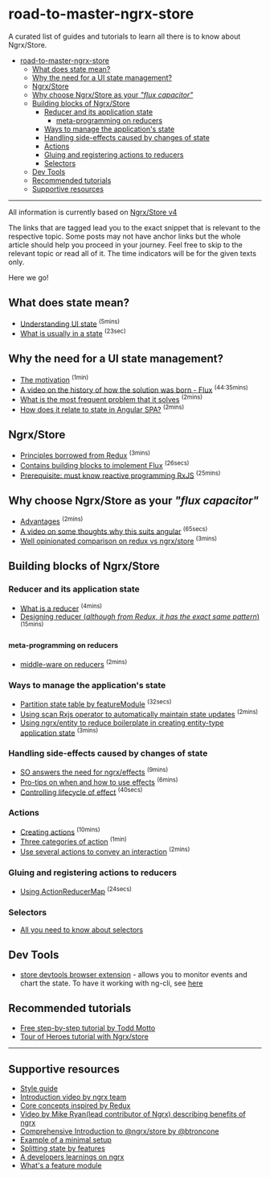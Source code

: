 # road-to-master-ngrx-store
A curated list of guides and tutorials to learn all there is to know about Ngrx/Store.

<!-- TOC depthFrom:1 depthTo:6 withLinks:1 updateOnSave:1 orderedList:0 -->

- [road-to-master-ngrx-store](#road-to-master-ngrx-store)
	- [What does state mean?](#what-does-state-mean)
	- [Why the need for a UI state management?](#why-the-need-for-a-ui-state-management)
	- [Ngrx/Store](#ngrxstore)
	- [Why choose Ngrx/Store as your _"flux capacitor"_](#why-choose-ngrxstore-as-your-flux-capacitor)
	- [Building blocks of Ngrx/Store](#building-blocks-of-ngrxstore)
		- [Reducer and its application state](#reducer-and-its-application-state)
			- [meta-programming on reducers](#meta-programming-on-reducers)
		- [Ways to manage the application's state](#ways-to-manage-the-applications-state)
		- [Handling side-effects caused by changes of state](#handling-side-effects-caused-by-changes-of-state)
		- [Actions](#actions)
		- [Gluing and registering actions to reducers](#gluing-and-registering-actions-to-reducers)
		- [Selectors](#selectors)
	- [Dev Tools](#dev-tools)
	- [Recommended tutorials](#recommended-tutorials)
	- [Supportive resources](#supportive-resources)

<!-- /TOC -->

---

All information is currently based on [Ngrx/Store v4](https://github.com/ngrx/platform)

The links that are tagged lead you to the exact snippet that is relevant to the respective topic. Some posts may not have anchor links but the whole article should help you proceed in your journey. Feel free to skip to the relevant topic or read all of it. The time indicators will be for the given texts only.

Here we go!

## What does state mean?
* [Understanding UI state][state-management] <sup>(5mins)</sup>
* [What is usually in a state][defining-state] <sup>(23sec)</sup>

## Why the need for a UI state management?
* [The motivation][redux-motivation] <sup>(1min)</sup>
* [A video on the history of how the solution was born - Flux][flux] <sup>(44:35mins)</sup>
* [What is the most frequent problem that it solves][problem-it-solves]  <sup>(2mins)
* [How does it relate to state in Angular SPA?][persisting-state-in-angular] <sup>(2mins)</sup>

## Ngrx/Store
* [Principles borrowed from Redux][principles] <sup>(3mins)</sup>
* [Contains building blocks to implement Flux][readme] <sup>(26secs)</sup>
* [Prerequisite: must know reactive programming RxJS][rxjs] <sup>(25mins)</sup>

## Why choose Ngrx/Store as your _"flux capacitor"_
* [Advantages][advantages] <sup>(2mins)</sup>
* [A video on some thoughts why this suits angular][why-ngrx-for-angular] <sup>(65secs)</sup>
* [Well opinionated comparison on redux vs ngrx/store][redux-vs-ngrx] <sup>(3mins)</sup>

## Building blocks of Ngrx/Store

### Reducer and its application state
* [What is a reducer][reducer] <sup>(4mins)</sup>
* [Designing reducer (_although from Redux, it has the exact same pattern_)][reducer-by-redux] <sup>(15mins)</sup>

#### meta-programming on reducers
* [middle-ware on reducers][meta-reducers] <sup>(2mins)</sup>

### Ways to manage the application's state
* [Partition state table by featureModule][fractal-state] <sup>(32secs)</sup>
* [Using scan Rxjs operator to automatically maintain state updates][scan-on-dispatch] <sup>(2mins)</sup>
* [Using ngrx/entity to reduce boilerplate in creating entity-type application state][ngrx-entity] <sup>(3mins)</sup>

### Handling side-effects caused by changes of state
* [SO answers the need for ngrx/effects][so-effects] <sup>(9mins)</sup>
* [Pro-tips on when and how to use effects][pro-effects] <sup>(6mins)</sup>
* [Controlling lifecycle of effect][on-run] <sup>(40secs)<sup>

### Actions
* [Creating actions][type-actions] <sup>(10mins)</sup>
* [Three categories of action][cat-actions] <sup>(1min)</sup>
* [Use several actions to convey an interaction][action-story] <sup>(2mins)</sup>

### Gluing and registering actions to reducers
* [Using ActionReducerMap][action-reducer-map] <sup>(24secs)</sup>

### Selectors
* [All you need to know about selectors][selectors]

## Dev Tools

* [store devtools browser extension][store-devtools] - allows you to monitor events and chart the state. To have it working with ng-cli, see [here][dev-cli]

## Recommended tutorials

* [Free step-by-step tutorial by Todd Motto](https://ultimateangular.com/ngrx-store-effects)
* [Tour of Heroes tutorial with Ngrx/store](https://github.com/LMFinney/toh-ngrx4)

<!--link references-->
[state-management]: https://medium.com/front-end-developers/domain-state-vs-ui-state-768c1271a41d
[defining-state]: https://angular-2-training-book.rangle.io/handout/state-management/ngrx/defining_your_main_application_state.html
[redux-motivation]: https://redux.js.org/docs/introduction/Motivation.html
[flux]: https://youtu.be/nYkdrAPrdcw
[problem-it-solves]: https://blog.angular-university.io/angular-2-redux-ngrx-rxjs#whatisthemostfrequentproblemthatreduxsolves
[persisting-state-in-angular]: https://malcoded.com/posts/angular-ngrx-guide#state-in-angular
[readme]: https://github.com/ngrx/platform/blob/master/docs/store/README.md
[rxjs]: https://gist.github.com/staltz/868e7e9bc2a7b8c1f754
[principles]: https://redux.js.org/docs/introduction/ThreePrinciples.html
[why-ngrx-for-angular]: https://www.youtube.com/embed/BxHkI0NUGNQ?start=95&end=161
[advantages]: https://gist.github.com/btroncone/a6e4347326749f938510#advantages-of-store
[redux-vs-ngrx]: https://medium.com/@charliegreenman/redux-vs-rxjs-ngrx-store-db6066058719
[reducer]: https://gist.github.com/btroncone/a6e4347326749f938510#whats-a-reducer
[reducer-by-redux]: https://redux.js.org/docs/basics/Reducers.html
[meta-reducers]: https://netbasal.com/implementing-a-meta-reducer-in-ngrx-store-4379d7e1020a
[fractal-state]: https://github.com/ngrx/platform/blob/master/docs/store/api.md#feature-module-state-composition
[scan-on-dispatch]: https://gist.github.com/btroncone/a6e4347326749f938510#aggregating-state-with-scan
[ngrx-entity]: https://medium.com/ngrx/introducing-ngrx-entity-598176456e15
[so-effects]: https://stackoverflow.com/questions/39552067/what-is-the-purpose-of-ngrx-effects-library
[pro-effects]: https://medium.com/@m3po22/stop-using-ngrx-effects-for-that-a6ccfe186399
[on-run]: https://github.com/ngrx/platform/blob/master/docs/effects/api.md#controlling-effects
[type-actions]: https://toddmotto.com/ngrx-store-actions-versus-action-creators
[cat-actions]: https://blog.nrwl.io/ngrx-patterns-and-techniques-f46126e2b1e5#8d68
[action-story]: https://blog.nrwl.io/ngrx-patterns-and-techniques-f46126e2b1e5#96a8
[action-reducer-map]: https://www.concretepage.com/angular-2/ngrx/ngrx-store-4-angular-5-tutorial#ActionReducerMap#ActionReducerMap
[selectors]: https://github.com/ngrx/platform/blob/master/docs/store/selectors.md
[store-devtools]: http://extension.remotedev.io/
[dev-cli]: https://blog.schwarty.com/using-ngrx-store-devtools-with-the-angular-cli-a3b5f88f12e9

---

## Supportive resources

* [Style guide](https://github.com/orizens/ngrx-styleguide)
* [Introduction video by ngrx team](https://youtu.be/cyaAhXHhxgk)
* [Core concepts inspired by Redux](https://redux.js.org/docs/introduction/CoreConcepts.html)
* [Video by Mike Ryan(lead contributor of Ngrx) describing benefits of ngrx ](https://www.youtube.com/watch?v=BxHkI0NUGNQ)
* [Comprehensive Introduction to @ngrx/store by @btroncone](https://gist.github.com/btroncone/a6e4347326749f938510)
* [Example of a minimal setup](https://github.com/ngrx/platform/blob/master/docs/store/setup.md)
* [Splitting state by features](http://ngxsolutions.azurewebsites.net/understanding-features-in-ngrx-4/)
* [A developers learnings on ngrx](https://hackernoon.com/what-i-have-learned-using-ngrx-redux-with-angular-2-20a748149661?gi=fbb7e4910efa)
* [What's a feature module](https://blog.realworldfullstack.io/real-world-angular-part-7-lazy-coding-load-splitting-4552f5f54ef7#e15e)
